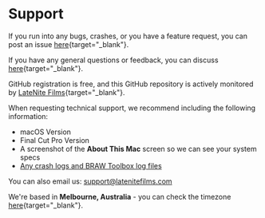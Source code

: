 # Support

If you run into any bugs, crashes, or you have a feature request, you can post an issue [here](https://github.com/latenitefilms/BRAWToolbox/issues){target="_blank"}.

If you have any general questions or feedback, you can discuss [here](https://github.com/latenitefilms/BRAWToolbox/discussions){target="_blank"}.

GitHub registration is free, and this GitHub repository is actively monitored by [LateNite Films](https://github.com/latenitefilms){target="_blank"}.

When requesting technical support, we recommend including the following information:

- macOS Version
- Final Cut Pro Version
- A screenshot of the **About This Mac** screen so we can see your system specs
- [Any crash logs and BRAW Toolbox log files](/troubleshooting/#ive-run-into-a-bug-where-can-i-find-the-log-files)

You can also email us: [support@latenitefilms.com](mailto:support@latenitefilms.com?subject=BRAW%20Toolbox%20Support)

We're based in **Melbourne, Australia** - you can check the timezone [here](https://www.timeanddate.com/worldclock/australia/melbourne){target="_blank"}.